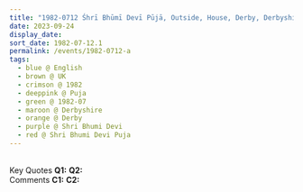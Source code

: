 ```yaml
---
title: "1982-0712 Śhrī Bhūmī Devī Pūjā, Outside, House, Derby, Derbyshire, UK"
date: 2023-09-24
display_date: 
sort_date: 1982-07-12.1
permalink: /events/1982-0712-a
tags:
  - blue @ English
  - brown @ UK
  - crimson @ 1982
  - deeppink @ Puja
  - green @ 1982-07
  - maroon @ Derbyshire
  - orange @ Derby
  - purple @ Shri Bhumi Devi
  - red @ Shri Bhumi Devi Puja
---
```


<br>

<wave-list>
  <list-title color="DarkSeaGreen" width="55">Key Quotes</list-title>
  <list-item color="BlanchedAlmond" width="280"><b>Q1:</b> <i></i></list-item>
  <list-item color="Lavender" width="280"><b>Q2:</b> <i></i></list-item>
</wave-list>

<br>

<wave-list>
  <list-title color="DarkSeaGreen" width="55">Comments</list-title>
  <list-item color="BlanchedAlmond" width="280"><b>C1:</b> <i></i></list-item>
  <list-item color="Lavender" width="280"><b>C2:</b> <i></i></list-item>
</wave-list>